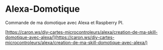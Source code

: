 # Alexa-Domotique
Commande de ma domotique avec Alexa et Raspberry PI.

[https://caron.ws/diy-cartes-microcontroleurs/alexa/creation-de-ma-skill-domotique-avec-alexa/](https://caron.ws/diy-cartes-microcontroleurs/alexa/creation-de-ma-skill-domotique-avec-alexa/)
